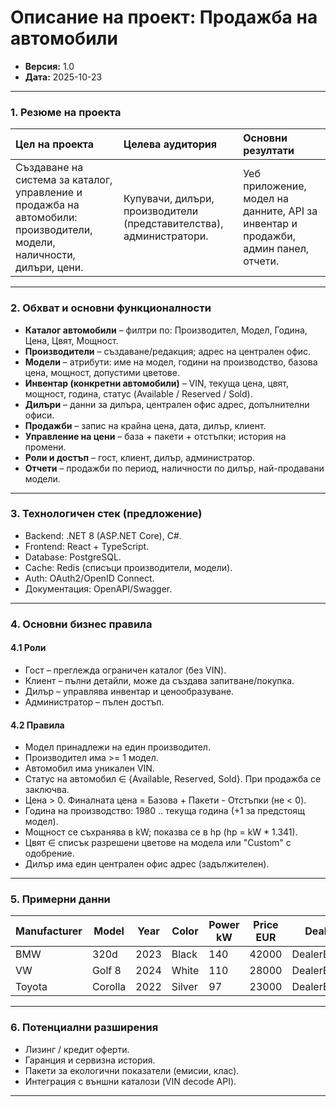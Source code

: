 # Описание на проект: Продажба на автомобили

* **Версия:** 1.0
* **Дата:** 2025-10-23

---

### 1. Резюме на проекта

| Цел на проекта | Целева аудитория | Основни резултати |
| :--- | :--- | :--- |
| Създаване на система за каталог, управление и продажба на автомобили: производители, модели, наличности, дилъри, цени. | Купувачи, дилъри, производители (представителства), администратори. | Уеб приложение, модел на данните, API за инвентар и продажби, админ панел, отчети. |

---

### 2. Обхват и основни функционалности

* **Каталог автомобили** – филтри по: Производител, Модел, Година, Цена, Цвят, Мощност.
* **Производители** – създаване/редакция; адрес на централен офис.
* **Модели** – атрибути: име на модел, години на производство, базова цена, мощност, допустими цветове.
* **Инвентар (конкретни автомобили)** – VIN, текуща цена, цвят, мощност, година, статус (Available / Reserved / Sold).
* **Дилъри** – данни за дилъра, централен офис адрес, допълнителни офиси.
* **Продажби** – запис на крайна цена, дата, дилър, клиент.
* **Управление на цени** – база + пакети + отстъпки; история на промени.
* **Роли и достъп** – гост, клиент, дилър, администратор.
* **Отчети** – продажби по период, наличности по дилър, най-продавани модели.

---

### 3. Технологичен стек (предложение)

* Backend: .NET 8 (ASP.NET Core), C#.
* Frontend: React + TypeScript.
* Database: PostgreSQL.
* Cache: Redis (списъци производители, модели).
* Auth: OAuth2/OpenID Connect.
* Документация: OpenAPI/Swagger.

---

### 4. Основни бизнес правила

#### 4.1 Роли
* Гост – преглежда ограничен каталог (без VIN).
* Клиент – пълни детайли, може да създава запитване/покупка.
* Дилър – управлява инвентар и ценообразуване.
* Администратор – пълен достъп.

#### 4.2 Правила
* Модел принадлежи на един производител.
* Производител има >= 1 модел.
* Автомобил има уникален VIN.
* Статус на автомобил ∈ {Available, Reserved, Sold}. При продажба се заключва.
* Цена > 0. Финалната цена = Базова + Пакети - Отстъпки (не < 0).
* Година на производство: 1980 .. текуща година (+1 за предстоящ модел).
* Мощност се съхранява в kW; показва се в hp (hp = kW * 1.341).
* Цвят ∈ списък разрешени цветове на модела или "Custom" с одобрение.
* Дилър има един централен офис адрес (задължителен).

---

### 5. Примерни данни
| Manufacturer | Model | Year | Color | Power kW | Price EUR | Dealer | Status |
|--------------|-------|------|-------|----------|-----------|--------|--------|
| BMW | 320d | 2023 | Black | 140 | 42000 | DealerBG01 | Available |
| VW | Golf 8 | 2024 | White | 110 | 28000 | DealerBG02 | Reserved |
| Toyota | Corolla | 2022 | Silver | 97 | 23000 | DealerBG01 | Sold |

---

### 6. Потенциални разширения
* Лизинг / кредит оферти.
* Гаранция и сервизна история.
* Пакети за екологични показатели (емисии, клас).
* Интеграция с външни каталози (VIN decode API).

---
